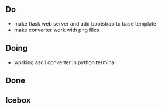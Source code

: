 ## Do
* make flask web server and add bootstrap to base template
* make converter work with png files

## Doing
* working ascii converter in python terminal

## Done

## Icebox